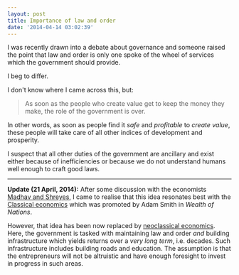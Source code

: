 ```yaml
---
layout: post
title: Importance of law and order
date: '2014-04-14 03:02:39'
---
```


I was recently drawn into a debate about governance and someone raised the point that law and order is only one spoke of the wheel of services which the government should provide.

I beg to differ.

I don't know where I came across this, but:

> As soon as the people who create value get to keep the money they make, the role of the government is over.

In other words, as soon as people find it _safe_ and _profitable_ to _create value_, these people will take care of all other indices of development and prosperity.

I suspect that all other duties of the government are ancillary and exist either because of inefficiencies or because we do not understand humans well enough to craft good laws.

----

**Update (21 April, 2014):** After some discussion with the economists [Madhav and Shreyes](http://programming-r-pro-bro.blogspot.in/), I came to realise that this idea resonates best with the [Classical economics](http://en.wikipedia.org/wiki/Classical_economics) which was promoted by Adam Smith in _Wealth of Nations_.

However, that idea has been now replaced by [neoclassical economics](http://en.wikipedia.org/wiki/Neoclassical_economics). Here, the government is tasked with maintaining law and order _and_ building infrastructure which yields returns over a _very long term_, i.e. decades. Such infrastructure includes building roads and education. The assumption is that the entrepreneurs will not be altruistic and have enough foresight to invest in progress in such areas.
